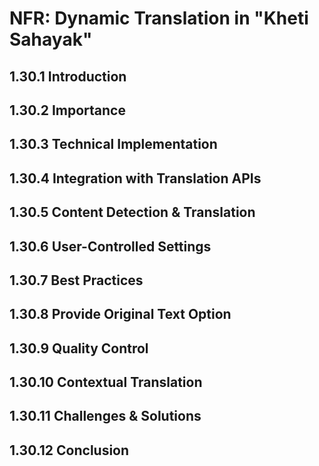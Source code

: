 # NFR: Dynamic Translation in "Kheti Sahayak"

## 1.30.1 Introduction

## 1.30.2 Importance

## 1.30.3 Technical Implementation

## 1.30.4 Integration with Translation APIs

## 1.30.5 Content Detection & Translation

## 1.30.6 User-Controlled Settings

## 1.30.7 Best Practices

## 1.30.8 Provide Original Text Option

## 1.30.9 Quality Control

## 1.30.10 Contextual Translation

## 1.30.11 Challenges & Solutions

## 1.30.12 Conclusion
